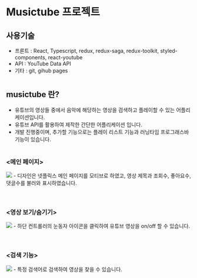 # Musictube 프로젝트
## 사용기술
- 프론트 : React, Typescript, redux, redux-saga, redux-toolkit, styled-components, react-youtube
- API : YouTube Data API
- 기타 : git, gihub pages

#
## musictube 란?
- 유튜브의 영상들 중에서 음악에 해당하는 영상을 검색하고 플레이할 수 있는 어플리케이션입니다.
- 유튜브 API를 활용하여 제작한 간단한 어플리케이션 입니다.
- 개발 진행중이며, 추가할 기능으로는 플레이 리스트 기능과 러닝타임 프로그래스바 기능이 있습니다.

#
### <메인 페이지>
<img src="./images/1.png">
- 디자인은 넷플릭스 메인 페이지를 모티브로 하였고, 영상 제목과 조회수, 좋아요수, 댓글수를 불러와 표시하였습니다.
<br />
<br />
<br />

### <영상 보기/숨기기>
<img src="./images/2.png">
- 하단 컨트롤러의 눈동자 아이콘을 클릭하여 유튜브 영상을 on/off 할 수 있습니다.
<br />
<br />
<br />

### <검색 기능>
<img src="./images/3.png">
- 특정 검색어로 검색하여 영상을 찾을 수 있습니다.
